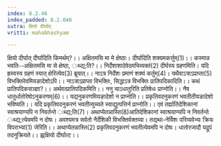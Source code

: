 ```yaml
---
index: 8.2.46
index_padded: 8.2.046
sutra: क्षियो दीर्घात्‌
vritti: mahabhashyam

---
```

 क्षियो दीर्घात् दीर्घादिति किमर्थम्?।। अक्षितमसि मा मे क्षेष्ठाः। दीर्घादिति शक्यमकर्त्तुम्(1)।। कस्मान्न भवति--अक्षितमसि मा से क्षेष्ठा, ःथ्द्य;ति?।। निर्देशाशादेवेदमभिव्यक्तं(2) दीर्घस्य ग्रहणमिति। यदि ह्रस्वस्य ग्रहणं स्यात् क्षेरित्येव(3) ब्रूयात्।। नाऽत्र निर्देशः प्रमाणं शक्यं कर्तुम्(4)। यथैवाऽत्राऽप्राप्ता(5) विभक्तिरेवमियङादेशोऽपि।। नाऽत्राऽप्राप्ता विभक्तिः, सिद्धाऽत्र विभक्तिः प्रातिपदिकादिति।। कथं प्रातिपदिकसञ्ज्ञा?।। अर्थवत्प्रातिपदिकमिति।। ननु चाऽधातुरिति प्रतिषेधः प्राप्नोति।। नैष धातुर्धातोरेषोऽनुकरणम्(6)।। यद्यनुकरणमियङादेशो न प्राप्नोति।। प्रकृतिवदनुकरणं भवतीतीयङादेशो भविष्यति।। यदि प्रकृतिवदनुकरणं भवतीत्युच्यते स्वाद्युत्पत्तिर्न प्राप्नोति।। एवं तर्ह्यातिदेशिकानां स्वाश्रयाण्यपि न निवर्तन्ते ःथ्द्य;ति(7)। अथाप्येतन्नास्ति(8)आतिदेशिकानां स्वाश्रयाण्यपि न निवर्तन्ते ःथ्द्य;त्येवमपि न दोषः। अवश्यमत्र सर्वतो नैर्देशिकी विभक्तिर्वक्तव्या। तद्यथा-नेर्विशः परिव्यवेभ्यः क्रियः विपराभ्यां(1) जेरिति।। अथाप्येतन्नास्ति(2) प्रकृतिवदनुकरणं भवतीत्येवमपि न दोषः। धातोरजादौ यद्रूपं तदनुक्रियते।। झ्र्क्षियो दीर्घात्ट।। 
